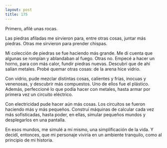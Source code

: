 ```yaml
---
layout: post
title: 175
---
```


Primero, afilé unas rocas.

Las piedras afiladas me sirvieron para, entre otras cosas, juntar más piedras. Otras me sirvieron para prender chispas.

Mi colección de piedras se fue haciendo más grande. Me di cuenta que algunas se rompían y ablandaban al fuego. Otras no. Empecé a hacer un horno, para con más calor, fundir piedras nuevas. Descubrí que de ahí salían metales. Probé quemar otras cosas: de la arena hice vidrio.

Con vidrio, pude mezclar distintas cosas, calientes y frías, inocuas y venenosas, y descubrir más compuestos. Uno de ellos fue el plástico. Además, perfeccioné lo que podía hacer con metales, hasta armar por primera vez un circuito eléctrico.

Con electricidad pude hacer aún más cosas. Los circuitos se fueron haciendo más y más pequeños. Construí máquinas de calcular cada vez más sofisticadas, hasta poder, en ellas, simular pequeños mundos y desplegarlos en una pantalla.

En esos mundos, me simulé a mí mismo, una simplificación de la vida. Y decidí, entonces, que mi personaje viviría en un ambiente tranquilo, como al principio de mi historia.
